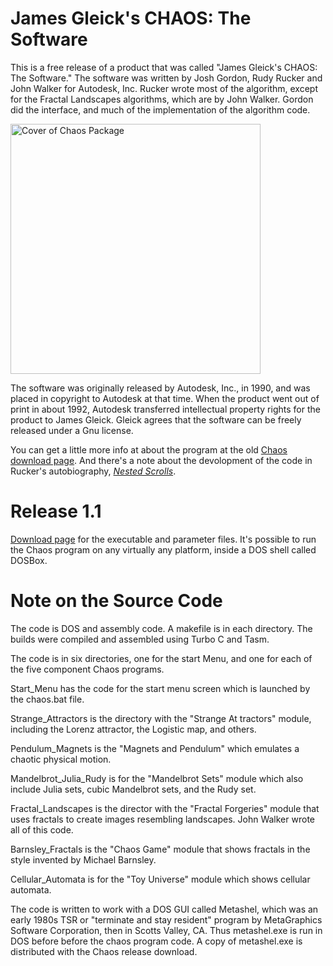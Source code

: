 # James Gleick's CHAOS: The Software

This is a free release of a product that was called  "James Gleick's CHAOS: The Software." The software was written by Josh Gordon, Rudy Rucker and John Walker for Autodesk, Inc. Rucker wrote most of the algorithm, except for the Fractal Landscapes algorithms, which are by John Walker.  Gordon did the interface, and much of the implementation of the algorithm code.

<img src="http://www.rudyrucker.com/blog/images7/chaoscover.jpg" height="400" alt="Cover of Chaos Package" />

The software was originally released by Autodesk, Inc., in 1990, and was placed in copyright to Autodesk at that time.  When the product went out of print in about 1992, Autodesk transferred intellectual property rights for the product to James Gleick.  Gleick agrees that the software can be freely released under a Gnu license.

You can get a little more info at about the program at the old <a href="http://www.rudyrucker.com/oldhomepage/chaos.htm">Chaos download page</a>. And there's a note about the devolopment of the code in Rucker's autobiography, <em><a href="http://www.rudyrucker.com/nestedscrolls/sample/nestedscrolls.html#calibre_link-19">Nested Scrolls</a></em>.

# Release 1.1

<a href="https://github.com/rudyrucker/chaos/releases/tag/v1.1-chaos">Download page</a> for the executable and parameter files. It's possible to run the Chaos program on any virtually any platform, inside a DOS shell called DOSBox.

# Note on the Source Code

The code is DOS and assembly code.  A makefile is in each directory. The builds were compiled and assembled using Turbo C and Tasm.

The code is in six directories, one for the start Menu, and one for each of the five component Chaos programs.

Start_Menu has the code for the start menu screen which is launched by the chaos.bat file.

Strange_Attractors is the directory with the "Strange At
tractors" module, including the Lorenz attractor, the Logistic map, and others.

Pendulum_Magnets is the "Magnets and Pendulum" which emulates a chaotic physical motion.

Mandelbrot_Julia_Rudy is for the "Mandelbrot Sets" module which also include Julia sets, cubic Mandelbrot sets, and the Rudy set.

Fractal_Landscapes is the director with the "Fractal Forgeries" module that uses fractals to create images resembling landscapes. John Walker wrote all of this code.

Barnsley_Fractals is the "Chaos Game" module that shows fractals in the style invented by Michael Barnsley.

Cellular_Automata is for the "Toy Universe" module which shows cellular automata.

The code is written to work with a DOS GUI called Metashel, which was an early 1980s TSR or "terminate and stay resident" program by MetaGraphics Software Corporation, then in Scotts Valley, CA. Thus metashel.exe is run in DOS before before the chaos program code. A copy of metashel.exe is distributed with the Chaos release download.
